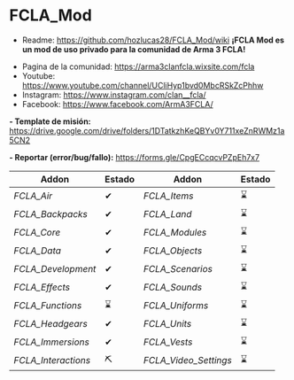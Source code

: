 # FCLA_Mod
- Readme: https://github.com/hozlucas28/FCLA_Mod/wiki
**¡FCLA Mod es un mod de uso privado para la comunidad de Arma 3 FCLA!**
* Pagina de la comunidad: https://arma3clanfcla.wixsite.com/fcla
* Youtube: https://www.youtube.com/channel/UCliHyp1bvd0MbcRSkZcPhhw
* Instagram: https://www.instagram.com/clan__fcla/
* Facebook: https://www.facebook.com/ArmA3FCLA/

**- Template de misión:** https://drive.google.com/drive/folders/1DTatkzhKeQBYv0Y711xeZnRWMz1a5CN2

**- Reportar (error/bug/fallo):** https://forms.gle/CpgECcqcvPZpEh7x7

| Addon | Estado | Addon | Estado |
| --- | --- | --- | --- |
| _FCLA_Air_ | ✔ | _FCLA_Items_ | ⌛ |
| _FCLA_Backpacks_ | ✔ | _FCLA_Land_ | ⌛ |
| _FCLA_Core_ | ✔ | _FCLA_Modules_ | ⌛ |
| _FCLA_Data_ | ✔ | _FCLA_Objects_ | ⌛ |
| _FCLA_Development_ | ✔ | _FCLA_Scenarios_ | ⌛ |
| _FCLA_Effects_ | ✔ | _FCLA_Sounds_ | ⌛ |
| _FCLA_Functions_ | ⌛ | _FCLA_Uniforms_ | ⌛ |
| _FCLA_Headgears_ | ✔ | _FCLA_Units_ | ⌛ |
| _FCLA_Immersions_ | ✔ | _FCLA_Vests_ | ⌛ |
| _FCLA_Interactions_ | ⛏ | _FCLA_Video_Settings_ | ⌛ |



